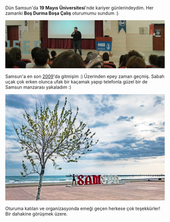 ﻿---
Title: Sabancı Mesleki ve Teknik Anadolu Lisesi Ziyaretim
EntryID: Samsun-Kariyer-Gunleri
PublishDate: 4/22/2017
IsActive: True
Section: software
MinutesSpent: 16
Tags: Seminer
---
Dün Samsun'da **19 Mayıs Üniversitesi**'nde kariyer günlerindeydim. Her zamanki **Boş Durma Boşa Çalış** oturumumu sundum :) 

![19 Mayıs Üniversitesi Kariyer Günleri oturumum](media/Samsun-Kariyer-Gunleri/samsun-oturum.jpg)

Samsun'a en son [2009](http://daron.yondem.com/software/post/d2c1adbb-9c83-4acb-941e-a43d497970c7)'da gitmişim :) Üzerinden epey zaman geçmiş. Sabah uçak çok erken olunca ufak bir kaçamak yapıp telefonla güzel bir de Samsun manzarası yakaladım :)

![19 Mayıs Üniversitesi Kariyer Günleri oturumum](media/Samsun-Kariyer-Gunleri/samsun-manzara.jpg)

Oturuma katılan ve organizasyonda emeği geçen herkese çok teşekkürler! Bir dahakine görüşmek üzere.